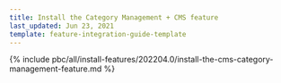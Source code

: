 ```yaml
---
title: Install the Category Management + CMS feature
last_updated: Jun 23, 2021
template: feature-integration-guide-template
---
```

{% include pbc/all/install-features/202204.0/install-the-cms-category-management-feature.md %} <!-- To edit, see /_includes/pbc/all/install-features/202204.0/install-the-cms-category-management-feature.md -->
